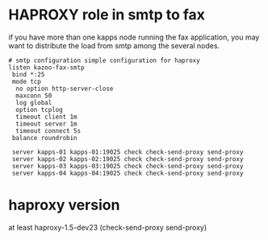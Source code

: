 
# HAPROXY role in smtp to fax
if you have more than one kapps node running the fax application, you may want to distribute the load from smtp among the several nodes.

```
# smtp configuration simple configuration for haproxy
listen kazoo-fax-smtp
 bind *:25
 mode tcp
  no option http-server-close
  maxconn 50
  log global
  option tcplog
  timeout client 1m
  timeout server 1m
  timeout connect 5s
 balance roundrobin

 server kapps-01 kapps-01:19025 check check-send-proxy send-proxy
 server kapps-02 kapps-02:19025 check check-send-proxy send-proxy
 server kapps-03 kapps-03:19025 check check-send-proxy send-proxy
 server kapps-04 kapps-04:19025 check check-send-proxy send-proxy
```
# haproxy version
at least haproxy-1.5-dev23 (check-send-proxy send-proxy)
